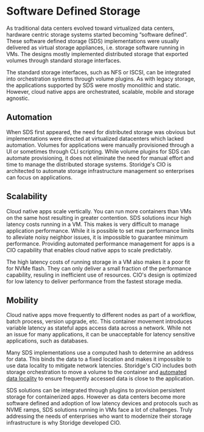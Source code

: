 # Software Defined Storage
As traditional data centers evolved toward virtualized data centers, hardware centric storage systems started becoming “software defined”. These software defined storage (SDS) implementations were usually delivered as virtual storage appliances, i.e. storage software running in VMs. The designs mostly implemented distributed storage that exported volumes through standard storage interfaces. 

The standard storage interfaces, such as NFS or ISCSI, can be integrated into orchestration systems through volume plugins. As with legacy storage, the applications supported by SDS were mostly monolithic and static. However, cloud native apps are orchestrated, scalable, mobile and storage agnostic.

<h2>Automation</h2>

When SDS first appeared, the need for distributed storage was obvious but implementations were directed at virtualized datacenters which lacked automation. Volumes for applications were manually provisioned through a UI or sometimes through CLI scripting. While volume plugins for SDS can automate provisioning, it does not eliminate the need for manual effort and time to manage the distributed storage systems. Storidge's CIO is architected to automate storage infrastructure management so enterprises can focus on applications.

<h2>Scalability</h2>

Cloud native apps scale vertically. You can run more containers than VMs on the same host resulting in greater contention. 
SDS solutions incur high latency costs running in a VM. This makes is very difficult to manage application performance. While it is possible to set max performance limits to alleviate noisy neighbor issues, it is impossible to guarantee minimum performance. Providing automated performance management for apps is a CIO capability that enables cloud native apps to scale predictably. 

The high latency costs of running storage in a VM also makes it a poor fit for NVMe flash. They can only deliver a small fraction of the performance capability, resuling in inefficient use of resources. CIO's design is optimized for low latency to deliver performance from the fastest storage media.

<h2>Mobility</h2>

Cloud native apps move frequently to different nodes as part of a workflow, batch process, version upgrade, etc. This container movement introduces variable latency as stateful apps access data across a network. While not an issue for many applications, it can be unacceptable for latency sensitive applications, such as databases.

Many SDS implementations use a computed hash to determine an address for data. This binds the data to a fixed location and makes it impossible to use data locality to mitigate network latencies. Storidge's CIO includes both storage orchestration to move a volume to the container and [automated data locality](https://storidge.com/blog/effortless-data-locality-with-storidge/) to ensure frequently accessed data is close to the application.

SDS solutions can be integrated through plugins to provision persistent storage for containerized apps. However as data centers become more software defined and adoption of low latency devices and protocols such as NVME ramps, SDS solutions running in VMs face a lot of challenges. Truly addressing the needs of enterprises who want to modernize their storage infrastructure is why Storidge developed CIO.
